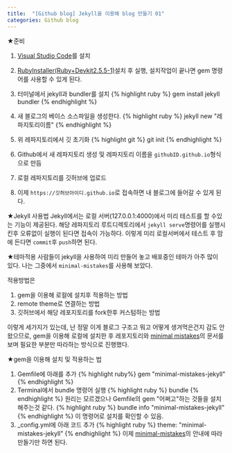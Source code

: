 ```yaml
---
title:  "[Github blog] Jekyll을 이용해 blog 만들기 01"
categories: Github blog
---
```

★준비
1. [Visual Studio Code][visual-studio-code]를 설치

2. [RubyInstaller(Ruby+Devkit2.5.5-1)][rubyinstaller]설치 후 실행, 설치작업이 끝나면 gem 명령어를 사용할 수 있게 된다.

3. 터미널에서 jekyll과 bundler를 설치
{% highlight ruby %}
gem install jekyll bundler
{% endhighlight %}

4. 새 블로그의 베이스 소스파일을 생성한다.
{% highlight ruby %}
jekyll new "레파지토리이름"
{% endhighlight %}

5. 위 레파지토리에서 깃 초기화
{% highlight git %}
git init
{% endhighlight %}

6. Github에서 새 레파지토리 생성 및 레파지토리 이름을 `githubID.github.io`형식으로 만듬

7. 로컬 레파지토리를 깃허브에 업로드

8. 이제 `https://깃허브아이디.github.io`로 접속하면 내 블로그에 들어갈 수 있게 된다.

★Jekyll 사용법
Jekyll에서는 로컬 서버(127.0.0.1:4000)에서 미리 테스트를 할 수있는 기능이 제공된다.
해당 레파지토리 루트디렉토리에서 `jekyll serve`명령어를 실행시킨후 오류없이 실행이 된다면
접속이 가능하다. 이렇게 미리 로컬서버에서 테스트 후 맘에 든다면 `commit`후 `push`하면 된다.

★테마적용
사람들이 jekyll을 사용하여 미리 만들어 놓고 배포중인 테마가 아주 많이 있다.
나는 그중에서 `minimal-mistakes`를 사용해 보았다.

적용방법은
1. gem을 이용해 로컬에 설치후 적용하는 방법
2. remote theme로 연결하는 방법
3. 깃허브에서 해당 레포지토리를 fork한후 커스텀하는 방법

이렇게 세가지가 있는데, 난 정말 이게 블로그 구조고 뭐고 어떻게 생겨먹은건지 감도 안왔으므로, gem을 이용해 로컬에 설치한 후
레포지토리와 [minimal mistakes][minimal-mistakes]의 문서를 보며 필요한 부분만 따라하는 방식으로 진행했다.

★gem을 이용해 설치 및 적용하는 법
1. Gemfile에 아래를 추가
{% highlight ruby%}
gem "minimal-mistakes-jekyll"
{% endhighlight %}
2. Terminal에서 bundle 명령어 실행
{% highlight ruby %}
bundle
{% endhighlight %}
원리는 모르겠으나 Gemfile의 gem "어쩌고"하는 것들을 설치해주는것 같다.
{% highlight ruby %}
bundle info "minimal-mistakes-jekyll"
{% endhighlight %}
이 명령어로 설치를 확인할 수 있음.
3. _config.yml에 아래 코드 추가
{% highlight ruby %}
theme: "minimal-mistakes-jekyll"
{% endhighlight %}
이제 [minimal-mistakes][minimal-mistakes]의 안내에 따라 만들기만 하면 된다.

[visual-studio-code]: https://code.visualstudio.com/
[rubyinstaller]: https://rubyinstaller.org/downloads/
[minimal-mistakes]: https://mmistakes.github.io/minimal-mistakes/docs/quick-start-guide/
